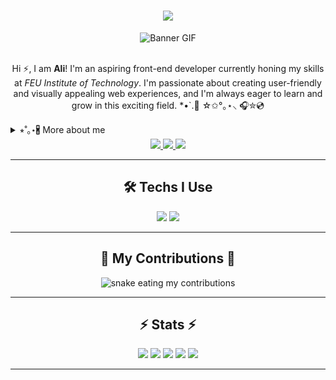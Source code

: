 <h1 align="center">
  <img src="https://readme-typing-svg.herokuapp.com/?font=Righteous&size=35&center=true&vCenter=true&width=500&height=70&duration=4000&lines=Hi+There!+👋;+I'm+Allyza+Goyon!" />
</h1>

<div align="center">
  <img src="https://github.com/alingetz/alingetz/blob/main/ali_banner.gif?raw=true" alt="Banner GIF" />
</div>

<br/>

<p align="center">
  Hi ⚡, I am <strong>Ali</strong>! I'm an aspiring front-end developer currently honing my skills at <i>FEU Institute of Technology</i>. I'm passionate about creating user-friendly and visually appealing web experiences, and I'm always eager to learn and grow in this exciting field. *•`.🫧 ☆✩°｡⋆⸜ 🎧✮💿
</p>

<details>
  <summary>⭒˚｡⋆🖁 More about me</summary>

- 🔭 I'm currently studying **BSIT - Web and Mobile Development**  
- 🌱 I love anything <i>design</i>  
- 🤝 I’m looking for other people to **collab** with  
- 📫 Reach me at **allyza.goyon@gmail.com**

</details>

<div align="center">
  <a href="mailto:allyza.goyon@gmail.com">
    <img src="https://img.shields.io/badge/Gmail-333333?style=for-the-badge&logo=gmail&logoColor=red" />
  </a>
  <a href="https://www.linkedin.com/in/allyza-marielle-goyon-430a1b263/" target="_blank">
    <img src="https://img.shields.io/badge/LinkedIn-0077B5?style=for-the-badge&logo=linkedin&logoColor=white" />
  </a>
  <a href="https://alingetz.github.io/LANDINGPAGE-AWD-FEUTECH/" target="_blank">
    <img src="https://img.shields.io/badge/Portfolio-FF5722?style=for-the-badge&logo=todoist&logoColor=white" />
  </a>
</div>

---

<h2 align="center">🛠️ Techs I Use</h2>

<div align="center">
  <img src="https://skillicons.dev/icons?i=react,bootstrap,mui,html,css,vscode,github,figma,tailwind,git,r" />
  <img src="https://skillicons.dev/icons?i=nodejs,python,javascript,typescript,express,firebase,mongodb,c,java,nextjs,mysql,flask" />
</div>

---

<div align="center">
  <h2>🐍 My Contributions 🐍</h2>
  <img alt="snake eating my contributions" src="https://raw.githubusercontent.com/alingetz/alingetz/output/github-contribution-grid-snake.svg" />
</div>

---

<h2 align="center">⚡ Stats ⚡</h2>

<div align="center">
  <img src="https://raw.githubusercontent.com/alingetz/STATS/master/profile-summary-card-output/jolly/0-profile-details.svg" />
  <img src="https://raw.githubusercontent.com/alingetz/STATS/master/profile-summary-card-output/jolly/1-repos-per-language.svg" />
  <img src="https://raw.githubusercontent.com/alingetz/STATS/master/profile-summary-card-output/jolly/2-most-commit-language.svg" />
  <img src="https://raw.githubusercontent.com/alingetz/STATS/master/profile-summary-card-output/jolly/3-stats.svg" />
  <img src="https://raw.githubusercontent.com/alingetz/STATS/master/profile-summary-card-output/jolly/4-productive-time.svg" />
</div>

---

